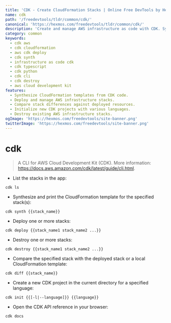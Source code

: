 ```yaml
---
title: 'CDK - Create CloudFormation Stacks | Online Free DevTools by Hexmos'
name: cdk
path: '/freedevtools/tldr/common/cdk/'
canonical: 'https://hexmos.com/freedevtools/tldr/common/cdk/'
description: 'Create and manage AWS infrastructure as code with CDK. Synthesize CloudFormation templates, deploy stacks, and compare differences. Free online tool, no registration required.'
category: common
keywords:
  - cdk aws
  - cdk cloudformation
  - aws cdk deploy
  - cdk synth
  - infrastructure as code cdk
  - cdk typescript
  - cdk python
  - cdk cli
  - cdk destroy
  - aws cloud development kit
features:
  - Synthesize CloudFormation templates from CDK code.
  - Deploy and manage AWS infrastructure stacks.
  - Compare stack differences against deployed resources.
  - Initialize new CDK projects with various languages.
  - Destroy existing AWS infrastructure stacks.
ogImage: 'https://hexmos.com/freedevtools/site-banner.png'
twitterImage: 'https://hexmos.com/freedevtools/site-banner.png'
---
```


# cdk

> A CLI for AWS Cloud Development Kit (CDK).
> More information: <https://docs.aws.amazon.com/cdk/latest/guide/cli.html>.

- List the stacks in the app:

`cdk ls`

- Synthesize and print the CloudFormation template for the specified stack(s):

`cdk synth {{stack_name}}`

- Deploy one or more stacks:

`cdk deploy {{stack_name1 stack_name2 ...}}`

- Destroy one or more stacks:

`cdk destroy {{stack_name1 stack_name2 ...}}`

- Compare the specified stack with the deployed stack or a local CloudFormation template:

`cdk diff {{stack_name}}`

- Create a new CDK project in the current directory for a specified language:

`cdk init {{[-l|--language]}} {{language}}`

- Open the CDK API reference in your browser:

`cdk docs`
